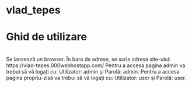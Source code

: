 # vlad_tepes
<h1>Ghid de utilizare</h1>
<br>
Se lansează un browser.
În bara de adrese, se scrie adresa site-ului: https://vlad-tepes.000webhostapp.com/
Pentru a accesa pagina admin va trebui să vă logați cu: Utilizator: admin și Parolă: admin.
Pentru a accesa pagina propriu-zisă  va trebui să vă logați cu: Utilizator: user și Parolă: user.

